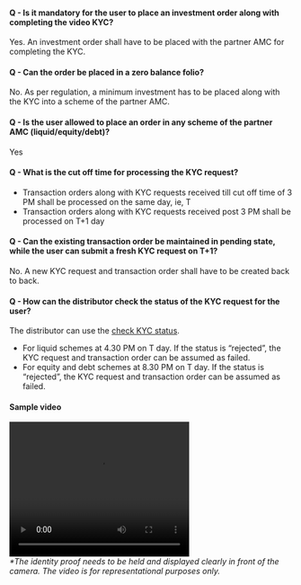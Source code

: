 #### Q - Is it mandatory for the user to place an investment order along with completing the video KYC? 
Yes. An investment order shall have to be placed with the partner AMC for completing the KYC.

#### Q - Can the order be placed in a zero balance folio? 
No. As per regulation, a minimum investment has to be placed along with the KYC into a scheme of the partner AMC.

#### Q - Is the user allowed to place an order in any scheme of the partner AMC (liquid/equity/debt)? 
Yes

#### Q - What is the cut off time for processing the KYC request?
- Transaction orders along with KYC requests received till cut off time of 3 PM shall be processed on the same day, ie, T
- Transaction orders along with KYC requests received post 3 PM shall be processed on T+1 day

#### Q - Can the existing transaction order be maintained in pending state, while the user can submit a fresh KYC request on T+1?<br>
No. A new KYC request and transaction order shall have to be created back to back.

#### Q - How can the distributor check the status of the KYC request for the user?
The distributor can use the [check KYC status](https://fintechprimitives.com/api/#get-get-video-kyc-request).
- For liquid schemes at 4.30 PM on T day. If the status is “rejected”, the KYC request and transaction order can be assumed as failed.
- For equity and debt schemes at 8.30 PM on T day. If the status is “rejected”, the KYC request and transaction order can be assumed as failed.

#### Sample video
<video width="320" height="240" controls id="sample_video">
  <!--<source src="../../sample_video_kyc.mov" type="video/mp4">-->
  <source src="../../signzy_sample_2.mov" type="video/mp4">
</video>
<br><i>*The identity proof needs to be held and displayed clearly in front of the camera. The video is for representational purposes only.</i>

<!--The data in this video has been created for demo purpose only. It does not belong to any living individual.<br>-->
